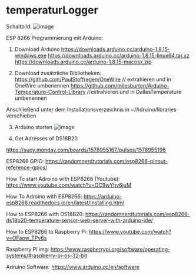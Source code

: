 # temperaturLogger

Schaltbild:
![image](https://user-images.githubusercontent.com/86537226/129707013-428c15ba-4fd0-421d-99a0-32ec8f4c69ab.png)


ESP 8266 Programmierung mit Arduino:

1. Download Arduino
https://downloads.arduino.cc/arduino-1.8.15-windows.exe
https://downloads.arduino.cc/arduino-1.8.15-linux64.tar.xz
https://downloads.arduino.cc/arduino-1.8.15-macosx.zip

2. Download zusätzliche Bibliotheken:
https://github.com/PaulStoffregen/OneWire // extrahieren und in OneWire umbenennen
https://github.com/milesburton/Arduino-Temperature-Control-Library //extrahieren und in DallasTemperature umbenennen

Anschließend unter dem Installationsverzeichnis in ~/Adruino/libraries verschieben

3. Arduino starten
![image](https://user-images.githubusercontent.com/86537226/129705830-07318ac6-7e52-4e57-8612-ad9d7fe4927f.png)

4. Get Adresses of DS18B20



https://suoy.monday.com/boards/1578955167/pulses/1578955196

ESP8266 GPIO:
https://randomnerdtutorials.com/esp8266-pinout-reference-gpios/

How To start Adroino with ESP8266 (Youtube): 
https://www.youtube.com/watch?v=OC9wYhv6juM

How To Adroino with ESP8266:
https://arduino-esp8266.readthedocs.io/en/latest/installing.html

How to ESP8266 with DS18B20:
https://randomnerdtutorials.com/esp8266-ds18b20-temperature-sensor-web-server-with-arduino-ide/

How to ESP8266 to Raspberry Pi:
https://www.youtube.com/watch?v=OFaow_TPv6s

Raspberry Pi img:
https://www.raspberrypi.org/software/operating-systems/#raspberry-pi-os-32-bit

Adruino Software:
https://www.arduino.cc/en/software


